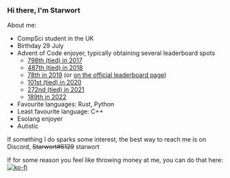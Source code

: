 ### Hi there, I'm Starwort

About me:

- CompSci student in the UK
- Birthday 29 July
- Advent of Code enjoyer, typically obtaining several leaderboard spots
  - [798th (tied) in 2017](https://github.com/SaiMonYo/Global-Leaderboard-AOC/blob/main/LB_2017.md)
  - [487th (tied) in 2018](https://github.com/SaiMonYo/Global-Leaderboard-AOC/blob/main/LB_2018.md)
  - [78th in 2019](https://github.com/SaiMonYo/Global-Leaderboard-AOC/blob/main/LB_2019.md) (or [on the official leaderboard page](https://adventofcode.com/2019/leaderboard))
  - [101st (tied) in 2020](https://github.com/SaiMonYo/Global-Leaderboard-AOC/blob/main/LB_2020.md)
  - [272nd (tied) in 2021](https://github.com/SaiMonYo/Global-Leaderboard-AOC/blob/main/LB_2021.md)
  - [189th in 2022](https://github.com/SaiMonYo/Global-Leaderboard-AOC/blob/main/README.md)
- Favourite languages: Rust, Python
- Least favourite language: C++
- Esolang enjoyer
- Autistic

If something I do sparks some interest, the best way to reach me is on Discord, ~~Starwort#6129~~ starwort

If for some reason you feel like throwing money at me, you can do that here: [![ko-fi](https://ko-fi.com/img/githubbutton_sm.svg)](https://ko-fi.com/J3J7L0W18)
